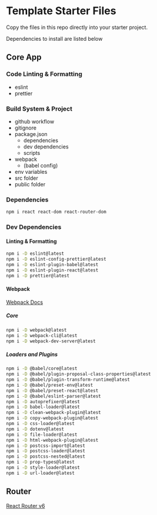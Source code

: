 
# Template Starter Files
<!--  -->
Copy the files in this repo directly into your starter project.

Dependencies to install are listed below

## Core App

### Code Linting & Formatting

- eslint
- prettier

### Build System & Project

- github workflow
- gitignore
- package.json
  - dependencies
  - dev dependencies
  - scripts
- webpack
  - (babel config)
- env variables
- src folder
- public folder

### Dependencies

```sh
npm i react react-dom react-router-dom
```

### Dev Dependencies

#### Linting & Formatting

```sh
npm i -D eslint@latest
npm i -D eslint-config-prettier@latest
npm i -D eslint-plugin-babel@latest
npm i -D eslint-plugin-react@latest
npm i -D prettier@latest
```

#### Webpack

[Webpack Docs](https://webpack.js.org/concepts/)

##### Core

```sh
npm i -D webpack@latest
npm i -D webpack-cli@latest
npm i -D webpack-dev-server@latest
```

##### Loaders and Plugins

```sh
npm i -D @babel/core@latest
npm i -D @babel/plugin-proposal-class-properties@latest
npm i -D @babel/plugin-transform-runtime@latest
npm i -D @babel/preset-env@latest
npm i -D @babel/preset-react@latest
npm i -D @babel/eslint-parser@latest
npm i -D autoprefixer@latest
npm i -D babel-loader@latest
npm i -D clean-webpack-plugin@latest
npm i -D copy-webpack-plugin@latest
npm i -D css-loader@latest
npm i -D dotenv@latest
npm i -D file-loader@latest
npm i -D html-webpack-plugin@latest
npm i -D postcss-import@latest
npm i -D postcss-loader@latest
npm i -D postcss-nested@latest
npm i -D prop-types@latest
npm i -D style-loader@latest
npm i -D url-loader@latest
```

## Router

[React Router v6](https://reactrouter.com/docs/en/v6/getting-started/overview)

